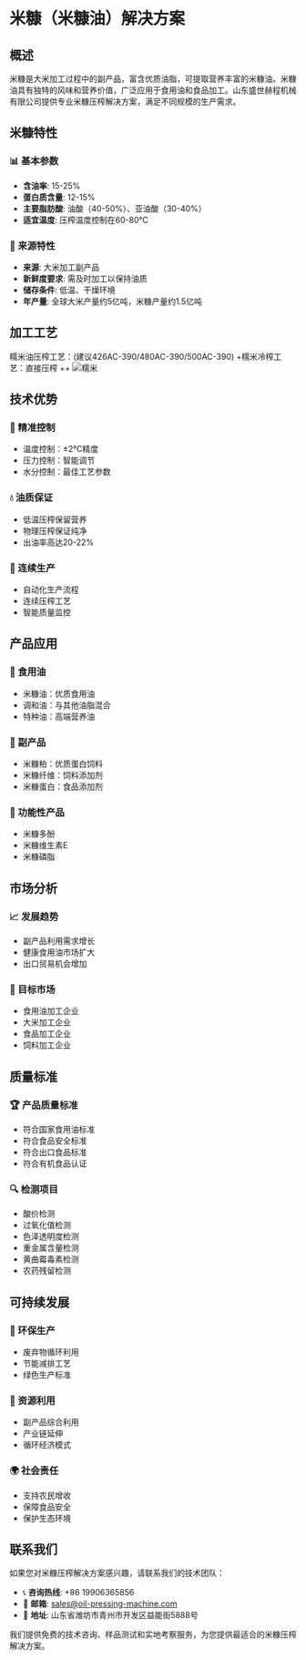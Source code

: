 # 米糠（米糠油）解决方案

## 概述

米糠是大米加工过程中的副产品，富含优质油脂，可提取营养丰富的米糠油。米糠油具有独特的风味和营养价值，广泛应用于食用油和食品加工。山东盛世赫程机械有限公司提供专业米糠压榨解决方案，满足不同规模的生产需求。

## 米糠特性

### 📊 基本参数
- **含油率**: 15-25%
- **蛋白质含量**: 12-15%
- **主要脂肪酸**: 油酸（40-50%）、亚油酸（30-40%）
- **适宜温度**: 压榨温度控制在60-80℃

### 🌱 来源特性
- **来源**: 大米加工副产品
- **新鲜度要求**: 需及时加工以保持油质
- **储存条件**: 低温、干燥环境
- **年产量**: 全球大米产量约5亿吨，米糠产量约1.5亿吨

## 加工工艺
糯米油压榨工艺：(建议426AC-390/480AC-390/500AC-390)
 +糯米冷榨工艺：直接压榨
 ++ ![糯米](/images/糯米冷榨工艺_Cold-pressing%20process%20of%20glutinous%20rice_.png)



## 技术优势

### 🎯 精准控制
- 温度控制：±2℃精度
- 压力控制：智能调节
- 水分控制：最佳工艺参数

### 💧 油质保证
- 低温压榨保留营养
- 物理压榨保证纯净
- 出油率高达20-22%

### 🔄 连续生产
- 自动化生产流程
- 连续压榨工艺
- 智能质量监控

## 产品应用

### 🍳 食用油
- 米糠油：优质食用油
- 调和油：与其他油脂混合
- 特种油：高端营养油

### 🥛 副产品
- 米糠粕：优质蛋白饲料
- 米糠纤维：饲料添加剂
- 米糠蛋白：食品添加剂

### 💊 功能性产品
- 米糠多酚
- 米糠维生素E
- 米糠磷脂

## 市场分析

### 📈 发展趋势
- 副产品利用需求增长
- 健康食用油市场扩大
- 出口贸易机会增加

### 🎯 目标市场
- 食用油加工企业
- 大米加工企业
- 食品加工企业
- 饲料加工企业



## 质量标准

### 🏆 产品质量标准
- 符合国家食用油标准
- 符合食品安全标准
- 符合出口食品标准
- 符合有机食品认证

### 🔍 检测项目
- 酸价检测
- 过氧化值检测
- 色泽透明度检测
- 重金属含量检测
- 黄曲霉毒素检测
- 农药残留检测

## 可持续发展

### 🌱 环保生产
- 废弃物循环利用
- 节能减排工艺
- 绿色生产标准

### 🔄 资源利用
- 副产品综合利用
- 产业链延伸
- 循环经济模式

### 🌍 社会责任
- 支持农民增收
- 保障食品安全
- 保护生态环境

## 联系我们

如果您对米糠压榨解决方案感兴趣，请联系我们的技术团队：

- 📞 **咨询热线**: +86 19906365856
- 📧 **邮箱**: sales@oil-pressing-machine.com
- 📍 **地址**: 山东省潍坊市青州市开发区益能街5888号

我们提供免费的技术咨询、样品测试和实地考察服务，为您提供最适合的米糠压榨解决方案。